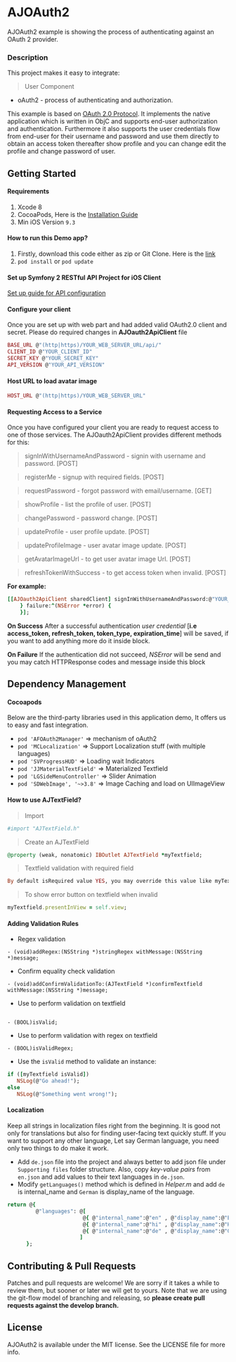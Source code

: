 # AJOAuth2

AJOAuth2 example is showing the process of authenticating against an OAuth 2 provider.

### Description
This project makes it easy to integrate:
> User Component
* oAuth2 - process of authenticating and authorization.

This example is based on [OAuth 2.0 Protocol](https://tools.ietf.org/html/draft-ietf-oauth-v2-10). It implements the native application which is written in ObjC and supports end-user authorization and authentication. Furthermore it also supports the user credentials flow from end-user for their username and password and use them directly to obtain an access token thereafter show profile and you can change edit the profile and change password of user.

## Getting Started
#### Requirements
1. Xcode 8
2. CocoaPods, Here is the [Installation Guide](https://guides.cocoapods.org/using/getting-started.html)
3. Min iOS Version `9.3`

#### How to run this Demo app?
1. Firstly, download this code either as zip or Git Clone. Here is the [link](https://ajabble@bitbucket.org/ajabble/oauth2.git)
2. `pod install` or `pod update`

#### Set up Symfony 2 RESTful API Project for iOS Client
[Set up guide for API configuration](https://github.com/nerdapplabs/authOauth)

#### Configure your client
Once you are set up with web part and had added valid OAuth2.0 client and secret. Please do required changes in **AJOauth2ApiClient** file

```ruby
BASE_URL @"(http|https)/YOUR_WEB_SERVER_URL/api/"
CLIENT_ID @"YOUR_CLIENT_ID"
SECRET_KEY @"YOUR_SECRET_KEY"
API_VERSION @"YOUR_API_VERSION"
```
#### Host URL to load avatar image
```ruby
HOST_URL @"(http|https)/YOUR_WEB_SERVER_URL"
```
#### Requesting Access to a Service
Once you have configured your client you are ready to request access to one of those services. The AJOauth2ApiClient provides different methods for this:

> signInWithUsernameAndPassword - signin with username and password. [POST]

> registerMe - signup with required fields. [POST]

> requestPassword - forgot password with email/username. [GET]

> showProfile - list the profile of user. [POST]

> changePassword - password change. [POST]

> updateProfile - user profile update. [POST]

> updateProfileImage - user avatar image update. [POST]

> getAvatarImageUrl - to get user avatar image Url. [POST]

> refreshTokenWithSuccess - to get access token when invalid. [POST]

**For example:**
```ruby
[[AJOauth2ApiClient sharedClient] signInWithUsernameAndPassword:@"YOUR_USERNAME_OR_EMAIL" password:@"YOUR_PASSWORD" success:^(AFOAuthCredential *credential) {
    } failure:^(NSError *error) {
    }];
```
**On Success**
After a successful authentication *user credential* [**i.e access_token, refresh_token, token_type, expiration_time**] will be saved, if you want to add anything more do it inside block.

**On Failure**
If the authentication did not succeed, *NSError* will be send and you may catch HTTPResponse codes and message inside this block

## Dependency Management
#### Cocoapods
Below are the third-party libraries used in this application demo, It offers us to easy and fast integration.

* `pod 'AFOAuth2Manager'` => mechanism of oAuth2
* `pod 'MCLocalization'` => Support Localization stuff (with multiple languages)
* `pod 'SVProgressHUD'` => Loading wait Indicators
* `pod 'JJMaterialTextField'` => Materialized Textfield
* `pod 'LGSideMenuController'` => Slider Animation
* `pod 'SDWebImage', '~>3.8'` => Image Caching and load on UIImageView

#### How to use AJTextField?

> Import
```ruby
#import "AJTextField.h"
```
> Create an AJTextField

```ruby
@property (weak, nonatomic) IBOutlet AJTextField *myTextfield;
```

> Textfield validation with required field
```ruby
By default isRequired value YES, you may override this value like myTextfield.isRequired = NO;
```

> To show error button on textfield when invalid
```ruby
myTextfield.presentInView = self.view;
```

#### Adding Validation Rules

- Regex validation
```
- (void)addRegex:(NSString *)stringRegex withMessage:(NSString *)message;
```

- Confirm equality check validation
```
- (void)addConfirmValidationTo:(AJTextField *)confirmTextfield withMessage:(NSString *)message;
```

- Use to perform validation on textfield
```

- (BOOL)isValid;
```

- Use to perform validation with regex on textfield
```
- (BOOL)isValidRegex;
```

- Use the `isValid` method to validate an instance:
```ruby
if ([myTextfield isValid])
   NSLog(@"Go ahead!");
else
   NSLog(@"Something went wrong!");
```

#### Localization
Keep all strings in localization files right from the beginning. It is good not only for translations but also for finding user-facing text quickly stuff.
If you want to support any other language, Let say German language, you need only two things to do make it work.
* Add `de.json` file into the project and always better to add json file under `Supporting files` folder structure. Also, copy *key-value pairs* from `en.json` and add values to their text languages in `de.json`.
* Modify `getLanguages()` method which is defined in *Helper.m* and add `de` is internal_name and `German` is display_name of the language.

```ruby
return @{
         @"languages": @[
                        @{ @"internal_name":@"en" , @"display_name":@"English" },
                        @{ @"internal_name":@"hi" , @"display_name":@"Hindi"},
                        @{ @"internal_name":@"de" , @"display_name":@"German"}
                       ]
      };
```

## Contributing & Pull Requests
Patches and pull requests are welcome! We are sorry if it takes a while to review them, but sooner or later we will get to yours.
Note that we are using the git-flow model of branching and releasing, so **please create pull requests against the develop branch.**

## License

AJOAuth2 is available under the MIT license. See the LICENSE file for more info.
